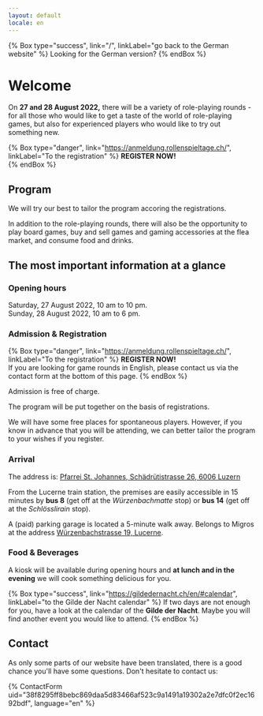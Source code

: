 ```yaml
---
layout: default
locale: en
---
```


{% Box type="success", link="/", linkLabel="go back to the German website" %}
Looking for the German version?
{% endBox %}

# Welcome

On **27 and 28 August 2022,** there will be a variety of role-playing rounds - for all those who would like to get a taste of the world of role-playing games, but also for experienced players who would like to try out something new.

{% Box type="danger", link="https://anmeldung.rollenspieltage.ch/", linkLabel="To the registration" %}
**REGISTER NOW!**\
{% endBox %}

## Program

We will try our best to tailor the program accoring the registrations.

In addition to the role-playing rounds, there will also be the opportunity to play board games, buy and sell games and gaming accessories at the flea market, and consume food and drinks.

## The most important information at a glance

### Opening hours

Saturday, 27 August 2022, 10 am to 10 pm.\
Sunday, 28 August 2022, 10 am to 6 pm.

### Admission & Registration

{% Box type="danger", link="https://anmeldung.rollenspieltage.ch/", linkLabel="To the registration" %}
**REGISTER NOW!**\
If you are looking for game rounds in English, please contact us via the contact form at the bottom of this page.
{% endBox %}

Admission is free of charge.

The program will be put together on the basis of registrations.

We will have some free places for spontaneous players. However, if you know in advance that you will be attending, we can better tailor the program to your wishes if you register.

### Arrival

The address is: [Pfarrei St. Johannes, Schädrütistrasse 26, 6006 Luzern](https://www.google.com/maps/place/Katholische+Pfarrei+St.+Johannes+Luzern+-+W%C3%BCrzenbach/@47.0557335,8.3467125,18z/data=!4m5!3m4!1s0x478ffbe4a1717e11:0x63ba1cf90c4e4c46!8m2!3d47.055803!4d8.3448403)

From the Lucerne train station, the premises are easily accessible in 15 minutes by **bus 8** (get off at the _Würzenbachmatte_ stop) or **bus 14** (get off at the _Schlösslirain_ stop).

A (paid) parking garage is located a 5-minute walk away. Belongs to Migros at the address [Würzenbachstrasse 19, Lucerne](https://www.google.com/maps/place/Migros+Supermarkt/@47.0548083,8.3433408,18.5z/data=!4m5!3m4!1s0x478ffb4e3b438fcf:0x44bae0889972cca5!8m2!3d47.0550141!4d8.3437071).

### Food & Beverages

A kiosk will be available during opening hours and **at lunch and in the evening** we will cook something delicious for you.

{% Box type="success", link="https://gildedernacht.ch/en/#calendar", linkLabel="to the Gilde der Nacht calendar" %}
If two days are not enough for you, have a look at the calendar of the **Gilde der Nacht**. Maybe you will find another event you would like to attend.
{% endBox %}

## Contact

As only some parts of our website have been translated, there is a good chance you'll have some questions. Don't hesitate to contact us:

{% ContactForm uid="38f8295ff8bebc869daa5d83466af523c9a1491a19302a2e7dfc0f2ec1692bdf", language="en" %}
